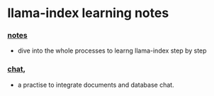 # llama-index learning notes

### [notes](notes/README.md)
- dive into the whole processes to learng llama-index step by step
### [chat](chat/README.md),
- a practise to integrate documents and database chat.